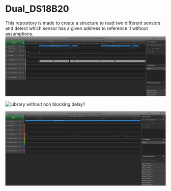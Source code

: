 # Dual_DS18B20
This repository is made to create a structure to read two different sensors and detect which sensor has a given address to reference it without assumptions.
![Library without non blocking delay](/RDM_IMAGES/OWCTest.jpeg)

![Library without non blocking delay1](/RDM_IMAGES/OWCTestZoomed.jpeg)

![Library without non blocking delay2](/RDM_IMAGES/OWCTestZoomed2.jpeg)
